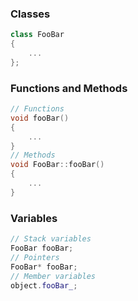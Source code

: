 ### Classes
```cpp
class FooBar
{
	...
};
```

### Functions and Methods
```cpp
// Functions
void fooBar()
{
	...
}
// Methods
void FooBar::fooBar()
{
	...
}
```
### Variables
```cpp
// Stack variables
FooBar fooBar;
// Pointers
FooBar* fooBar;
// Member variables
object.fooBar_;
```
